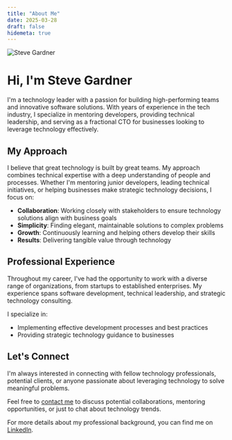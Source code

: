 ```yaml
---
title: "About Me"
date: 2025-03-28
draft: false
hidemeta: true
---
```


![Steve Gardner](/images/steve-gardner-headshot.jpg)

# Hi, I'm Steve Gardner

I'm a technology leader with a passion for building high-performing teams and innovative software solutions. With years of experience in the tech industry, I specialize in mentoring developers, providing technical leadership, and serving as a fractional CTO for businesses looking to leverage technology effectively.

## My Approach

I believe that great technology is built by great teams. My approach combines technical expertise with a deep understanding of people and processes. Whether I'm mentoring junior developers, leading technical initiatives, or helping businesses make strategic technology decisions, I focus on:

- **Collaboration**: Working closely with stakeholders to ensure technology solutions align with business goals
- **Simplicity**: Finding elegant, maintainable solutions to complex problems
- **Growth**: Continuously learning and helping others develop their skills
- **Results**: Delivering tangible value through technology

## Professional Experience

Throughout my career, I've had the opportunity to work with a diverse range of organizations, from startups to established enterprises. My experience spans software development, technical leadership, and strategic technology consulting.

I specialize in:

- Implementing effective development processes and best practices
- Providing strategic technology guidance to businesses

## Let's Connect

I'm always interested in connecting with fellow technology professionals, potential clients, or anyone passionate about leveraging technology to solve meaningful problems.

Feel free to [contact me](/contact/) to discuss potential collaborations, mentoring opportunities, or just to chat about technology trends.

For more details about my professional background, you can find me on [LinkedIn](https://linkedin.com/in/gardnersj).
